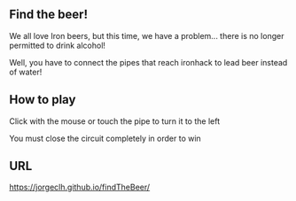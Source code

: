 ## Find the beer! 
We all love Iron beers, but this time, we have a problem... there is no longer permitted to drink alcohol! 
 
Well, you have to connect the pipes that reach ironhack to lead beer instead of water! 
 
## How to play 
Click with the mouse or touch the pipe to turn it to the left 
 
You must close the circuit completely in order to win 
 
## URL 
https://jorgeclh.github.io/findTheBeer/ 
